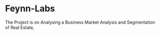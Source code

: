 # Feynn-Labs
The Project is on Analysing a Business Market Analysis and Segmentation of Real Estate,


